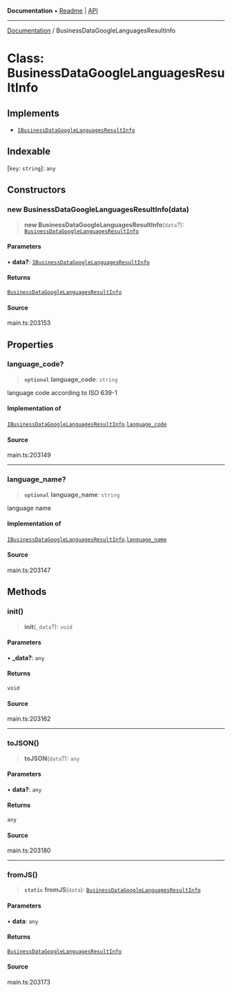 **Documentation** • [Readme](../README.md) \| [API](../globals.md)

***

[Documentation](../README.md) / BusinessDataGoogleLanguagesResultInfo

# Class: BusinessDataGoogleLanguagesResultInfo

## Implements

- [`IBusinessDataGoogleLanguagesResultInfo`](../interfaces/IBusinessDataGoogleLanguagesResultInfo.md)

## Indexable

 \[`key`: `string`\]: `any`

## Constructors

### new BusinessDataGoogleLanguagesResultInfo(data)

> **new BusinessDataGoogleLanguagesResultInfo**(`data`?): [`BusinessDataGoogleLanguagesResultInfo`](BusinessDataGoogleLanguagesResultInfo.md)

#### Parameters

• **data?**: [`IBusinessDataGoogleLanguagesResultInfo`](../interfaces/IBusinessDataGoogleLanguagesResultInfo.md)

#### Returns

[`BusinessDataGoogleLanguagesResultInfo`](BusinessDataGoogleLanguagesResultInfo.md)

#### Source

main.ts:203153

## Properties

### language\_code?

> **`optional`** **language\_code**: `string`

language code according to ISO 639-1

#### Implementation of

[`IBusinessDataGoogleLanguagesResultInfo`](../interfaces/IBusinessDataGoogleLanguagesResultInfo.md).[`language_code`](../interfaces/IBusinessDataGoogleLanguagesResultInfo.md#language_code)

#### Source

main.ts:203149

***

### language\_name?

> **`optional`** **language\_name**: `string`

language name

#### Implementation of

[`IBusinessDataGoogleLanguagesResultInfo`](../interfaces/IBusinessDataGoogleLanguagesResultInfo.md).[`language_name`](../interfaces/IBusinessDataGoogleLanguagesResultInfo.md#language_name)

#### Source

main.ts:203147

## Methods

### init()

> **init**(`_data`?): `void`

#### Parameters

• **\_data?**: `any`

#### Returns

`void`

#### Source

main.ts:203162

***

### toJSON()

> **toJSON**(`data`?): `any`

#### Parameters

• **data?**: `any`

#### Returns

`any`

#### Source

main.ts:203180

***

### fromJS()

> **`static`** **fromJS**(`data`): [`BusinessDataGoogleLanguagesResultInfo`](BusinessDataGoogleLanguagesResultInfo.md)

#### Parameters

• **data**: `any`

#### Returns

[`BusinessDataGoogleLanguagesResultInfo`](BusinessDataGoogleLanguagesResultInfo.md)

#### Source

main.ts:203173
